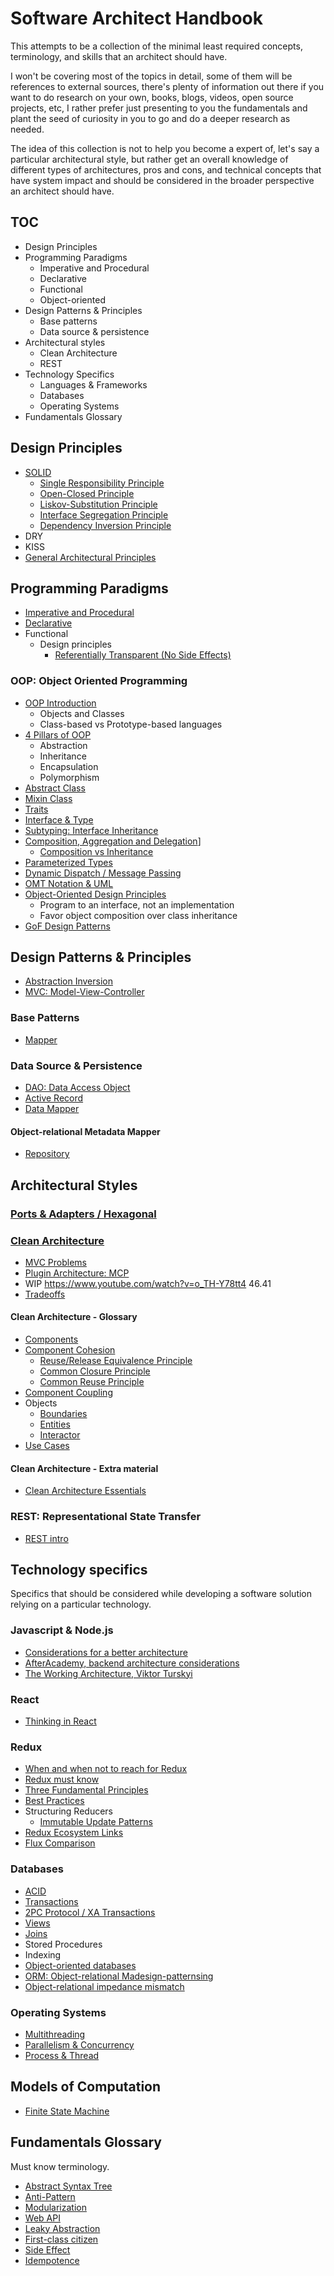 # Software Architect Handbook

This attempts to be a collection of the minimal least required concepts, terminology, and skills that an architect should have.

I won't be covering most of the topics in detail, some of them will be references to external sources, there's plenty of information out there if you want to do research on your own, books, blogs, videos, open source projects, etc, I rather prefer just presenting to you the fundamentals and plant the seed of curiosity in you to go and do a deeper research as needed.

The idea of this collection is not to help you become a expert of, let's say a particular architectural style, but rather get an overall knowledge of different types of architectures, pros and cons, and technical concepts that have system impact and should be considered in the broader perspective an architect should have.

## TOC

* Design Principles
* Programming Paradigms
  * Imperative and Procedural
  * Declarative
  * Functional
  * Object-oriented
* Design Patterns & Principles
  * Base patterns
  * Data source & persistence
* Architectural styles
  * Clean Architecture
  * REST
* Technology Specifics
  * Languages & Frameworks
  * Databases
  * Operating Systems
* Fundamentals Glossary

## Design Principles

* [SOLID](./principles/solid)
  * [Single Responsibility Principle](./principles/solid/srp.md)
  * [Open-Closed Principle](./principles/solid/ocp.md)
  * [Liskov-Substitution Principle](./principles/solid/lsp.md)
  * [Interface Segregation Principle](./principles/solid/isp.md)
  * [Dependency Inversion Principle](./principles/solid/dip.md)
* DRY
* KISS
* [General Architectural Principles](./principles/architectural)

## Programming Paradigms

* [Imperative and Procedural](./paradigms/imperative)
* [Declarative](./paradigms/declarative)
* Functional
  * Design principles
    * [Referentially Transparent (No Side Effects)](./paradigms/functional/referentially-transparent.md)

### OOP: Object Oriented Programming

* [OOP Introduction](./paradigms/oop)
  * Objects and Classes
  * Class-based vs Prototype-based languages
* [4 Pillars of OOP](./paradigms/oop/4pillars.md)
  * Abstraction
  * Inheritance
  * Encapsulation
  * Polymorphism
* [Abstract Class](./paradigms/oop/abstract-class.md)
* [Mixin Class](./paradigms/oop/mixin.md)
* [Traits](./paradigms/oop/traits.md)
* [Interface & Type](./paradigms/oop/interface.md)
* [Subtyping: Interface Inheritance](./paradigms/oop/subtyping.md)
* [Composition, Aggregation and Delegation](./paradigms/oop/cad.md)]
  * [Composition vs Inheritance](./paradigms/oop/inheritance-composition.md)
* [Parameterized Types](./paradigms/oop/inheritance-parameterized.md)
* [Dynamic Dispatch / Message Passing](./paradigms/oop/dynamic-dispatch.md)
* [OMT Notation & UML](./paradigms/oop/omt-notations.md)
* [Object-Oriented Design Principles](./paradigms/oop/design-principles.md)
  * Program to an interface, not an implementation
  * Favor object composition over class inheritance
* [GoF Design Patterns](https://github.com/herrera-ignacio/design_patterns/)

## Design Patterns & Principles

* [Abstraction Inversion](./design-patterns/abstraction-inversion)
* [MVC: Model-View-Controller](./design-patterns/mvc)

### Base Patterns

* [Mapper](./design-patterns/base/mapper)

### Data Source & Persistence

* [DAO: Data Access Object](./design-patterns/data/dao)
* [Active Record](./design-patterns/data/active-record)
* [Data Mapper](./design-patterns/data/data-mapper)

#### Object-relational Metadata Mapper

* [Repository](./design-patterns/data/repository)

## Architectural Styles

### [Ports & Adapters / Hexagonal](./architectures/hexagonal)

### [Clean Architecture](./architectures/clean)

* [MVC Problems](./architectures/clean/mvc)
* [Plugin Architecture: MCP](./architectures/clean/mcp)
* WIP https://www.youtube.com/watch?v=o_TH-Y78tt4 46.41
* [Tradeoffs](./clean/tradeoffs)

#### Clean Architecture - Glossary

* [Components](./architectures/clean/components)
* [Component Cohesion](./architectures/clean/component-cohesion)
  * [Reuse/Release Equivalence Principle]()
  * [Common Closure Principle]()
  * [Common Reuse Principle]()
* [Component Coupling]()
* Objects
  * [Boundaries](./architectures/clean/objects/boundaries)
  * [Entities](./architectures/clean/objects/entities)
  * [Interactor](./architectures/clean/objects/interactor)
* [Use Cases](./architectures/clean/use-cases)

#### Clean Architecture - Extra material

* [Clean Architecture Essentials](https://dev.to/ivanpaulovich/clean-architecture-essentials-5a0m)

### REST: Representational State Transfer

* [REST intro](./architectures/rest)

## Technology specifics

Specifics that should be considered while developing a software solution relying on a particular technology.

### Javascript & Node.js

* [Considerations for a better architecture](./js/considerations.md)
* [AfterAcademy, backend architecture considerations](https://afteracademy.com/blog/design-node-js-backend-architecture-like-a-pro)
* [The Working Architecture, Viktor Turskyi](js/working-architecture)

### React

* [Thinking in React](https://reactjs.org/docs/thinking-in-react.html)

### Redux

* [When and when not to reach for Redux](./redux/when)
* [Redux must know](./redux/introduction)
* [Three Fundamental Principles](./redux/three-principles)
* [Best Practices](./redux/best-practices)
* Structuring Reducers
  * [Immutable Update Patterns](./redux/immutable-updates)
* [Redux Ecosystem Links](https://github.com/markerikson/redux-ecosystem-links)
* [Flux Comparison](./redux/flux-comparison)

### Databases

* [ACID](./databases/acid.md)
* [Transactions](./databases/transactions.md)
* [2PC Protocol / XA Transactions](./databases/2pc.md)
* [Views](./databases/view.md)
* [Joins](./databases/joins.md)
* Stored Procedures
* Indexing
* [Object-oriented databases](./databases/object-oriented)
* [ORM: Object-relational Madesign-patternsing](./databases/orm)
* [Object-relational impedance mismatch](./databases/impedance-mismatch)

### Operating Systems

* [Multithreading](./os/multithreading)
* [Parallelism & Concurrency](./os/parallelism)
* [Process & Thread](./os/process-thread)

## Models of Computation

* [Finite State Machine](/./models-of-computation/fsm)

## Fundamentals Glossary

Must know terminology.

* [Abstract Syntax Tree](./glossary/ast)
* [Anti-Pattern](./glossary/anti-pattern)
* [Modularization](./glossary/modularization)
* [Web API](./glossary/web-api)
* [Leaky Abstraction](./glossary/leaky-abstraction)
* [First-class citizen](./glossary/first-class-citizen)
* [Side Effect](./glossary/side-effect)
* [Idempotence](./glossary/idempotence)
